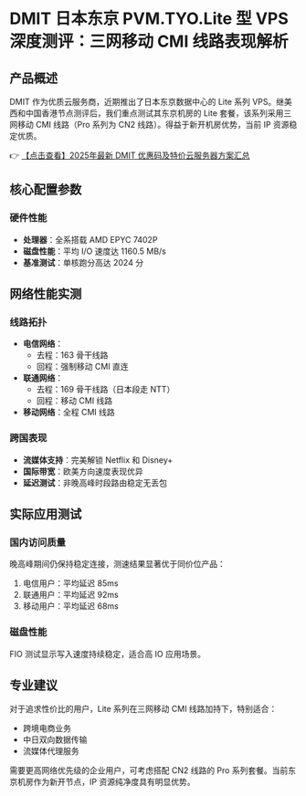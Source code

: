 # DMIT 日本东京 PVM.TYO.Lite 型 VPS 深度测评：三网移动 CMI 线路表现解析

## 产品概述

DMIT 作为优质云服务商，近期推出了日本东京数据中心的 Lite 系列 VPS。继美西和中国香港节点测评后，我们重点测试其东京机房的 Lite 套餐，该系列采用三网移动 CMI 线路（Pro 系列为 CN2 线路）。得益于新开机房优势，当前 IP 资源稳定优质。

👉 [【点击查看】2025年最新 DMIT 优惠码及特价云服务器方案汇总](https://bit.ly/dmit_coupon)

## 核心配置参数

### 硬件性能
- **处理器**：全系搭载 AMD EPYC 7402P
- **磁盘性能**：平均 I/O 速度达 1160.5 MB/s
- **基准测试**：单核跑分高达 2024 分

## 网络性能实测

### 线路拓扑
- **电信网络**：
  - 去程：163 骨干线路
  - 回程：强制移动 CMI 直连
- **联通网络**：
  - 去程：169 骨干线路（日本段走 NTT）
  - 回程：移动 CMI 线路
- **移动网络**：全程 CMI 线路

### 跨国表现
- **流媒体支持**：完美解锁 Netflix 和 Disney+
- **国际带宽**：欧美方向速度表现优异
- **延迟测试**：非晚高峰时段路由稳定无丢包

## 实际应用测试

### 国内访问质量
晚高峰期间仍保持稳定连接，测速结果显著优于同价位产品：

1. 电信用户：平均延迟 85ms
2. 联通用户：平均延迟 92ms  
3. 移动用户：平均延迟 68ms

### 磁盘性能
FIO 测试显示写入速度持续稳定，适合高 IO 应用场景。

## 专业建议

对于追求性价比的用户，Lite 系列在三网移动 CMI 线路加持下，特别适合：
- 跨境电商业务
- 中日双向数据传输
- 流媒体代理服务

需要更高网络优先级的企业用户，可考虑搭配 CN2 线路的 Pro 系列套餐。当前东京机房作为新开节点，IP 资源纯净度具有明显优势。